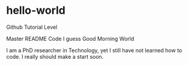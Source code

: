 # hello-world
Github Tutorial Level

Master README Code I guess
Good Morning World

I am a PhD researcher in Technology, yet I still have not learned how to code.
I really should make a start soon.

